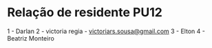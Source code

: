 # Relação de residente PU12 
1 - Darlan
2 - victoria regia - victoriars.sousa@gmail.com
3 - Elton
4 - Beatriz Monteiro
